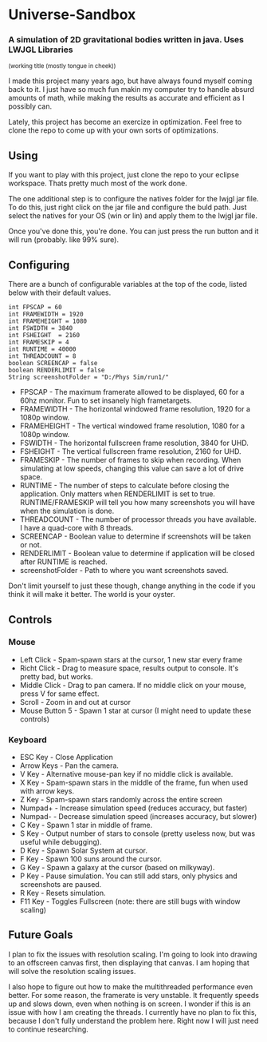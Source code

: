 # Universe-Sandbox
### A simulation of 2D gravitational bodies written in java. Uses LWJGL Libraries
<sub>(working title (mostly tongue in cheek))</sub>

I made this project many years ago, but have always found myself coming back to it. 
I just have so much fun makin my computer try to handle absurd amounts of math, 
while making the results as accurate and efficient as I possibly can.

Lately, this project has become an exercize in optimization. Feel free to clone the repo to come up with your own sorts of optimizations.

## Using 
If you want to play with this project, just clone the repo to your eclipse workspace. Thats pretty much most of the work done. 

The one additional step is to configure the natives folder for the lwjgl jar file. 
To do this, just right click on the jar file and configure the buld path. 
Just select the natives for your OS (win or lin) and apply them to the lwjgl jar file.

Once you've done this, you're done. You can just press the run button and it will run (probably. like 99% sure).

## Configuring
There are a bunch of configurable variables at the top of the code, listed below with their default values. 

    int FPSCAP = 60 
    int FRAMEWIDTH = 1920
    int FRAMEHEIGHT = 1080
    int FSWIDTH = 3840
    int FSHEIGHT  = 2160
    int FRAMESKIP = 4
    int RUNTIME = 40000
    int THREADCOUNT = 8
    boolean SCREENCAP = false
    boolean RENDERLIMIT = false
    String screenshotFolder = "D:/Phys Sim/run1/"

* FPSCAP - The maximum framerate allowed to be displayed, 60 for a 60hz monitor. Fun to set insanely high frametargets.
* FRAMEWIDTH - The horizontal windowed frame resolution, 1920 for a 1080p window.
* FRAMEHEIGHT - The vertical windowed frame resolution, 1080 for a 1080p window.
* FSWIDTH - The horizontal fullscreen frame resolution, 3840 for UHD.
* FSHEIGHT - The vertical fullscreen frame resolution, 2160 for UHD.
* FRAMESKIP - The number of frames to skip when recording. When simulating at low speeds, changing this value can save a lot of drive space.
* RUNTIME - The number of steps to calculate before closing the application. Only matters when RENDERLIMIT is set to true. RUNTIME/FRAMESKIP will tell you how many screenshots you will have when the simulation is done.
* THREADCOUNT - The number of processor threads you have available. I have a quad-core with 8 threads.
* SCREENCAP - Boolean value to determine if screenshots will be taken or not.
* RENDERLIMIT - Boolean value to determine if application will be closed after RUNTIME is reached.
* screenshotFolder - Path to where you want screenshots saved.

Don't limit yourself to just these though, change anything in the code if you think it will make it better. The world is your oyster.

## Controls
### Mouse
* Left Click - Spam-spawn stars at the cursor, 1 new star every frame
* Richt Click - Drag to measure space, results output to console. It's pretty bad, but works.
* Middle Click - Drag to pan camera. If no middle click on your mouse, press V for same effect.
* Scroll - Zoom in and out at cursor
* Mouse Button 5 - Spawn 1 star at cursor (I might need to update these controls)
    
### Keyboard
* ESC Key - Close Application
* Arrow Keys - Pan the camera.
* V Key - Alternative mouse-pan key if no middle click is available.
* X Key - Spam-spawn stars in the middle of the frame, fun when used with arrow keys.
* Z Key - Spam-spawn stars randomly across the entire screen
* Numpad+ - Increase simulation speed (reduces accuracy, but faster)
* Numpad- - Decrease simulation speed (increases accuracy, but slower)
* C Key - Spawn 1 star in middle of frame.
* S Key - Output number of stars to console (pretty useless now, but was useful while debugging).
* D Key - Spawn Solar System at cursor.
* F Key - Spawn 100 suns around the cursor.
* G Key - Spawn a galaxy at the cursor (based on milkyway).
* P Key - Pause simulation. You can still add stars, only physics and screenshots are paused.
* R Key - Resets simulation.
* F11 Key - Toggles Fullscreen (note: there are still bugs with window scaling)

## Future Goals
I plan to fix the issues with resolution scaling. I'm going to look into drawing to an offscreen canvas first, then displaying that canvas. I am hoping that will solve the resolution scaling issues.

I also hope to figure out how to make the multithreaded performance even better. For some reason, the framerate is very unstable. It frequently speeds up and slows down, even when nothing is on screen. I wonder if this is an issue with how I am creating the threads. I currently have no plan to fix this, because I don't fully understand the problem here. Right now I will just need to continue researching.
    

